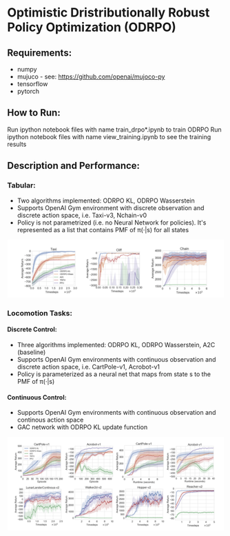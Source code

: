 # Optimistic Dristributionally Robust Policy Optimization (ODRPO)

## Requirements: 
* numpy 
* mujuco - see: https://github.com/openai/mujoco-py
* tensorflow
* pytorch

## How to Run: 
Run ipython notebook files with name train_drpo*.ipynb to train ODRPO
Run ipython notebook files with name view_training.ipynb to see the training results

## Description and Performance: 
### Tabular: 
* Two algorithms implemented: ODRPO KL, ODRPO Wasserstein
* Supports OpenAI Gym environment with discrete observation and discrete action space, i.e. Taxi-v3, Nchain-v0
* Policy is not parametrized (i.e. no Neural Network for policies). It's represented as a list that contains PMF of π(·|s) for all states 

![Performance Graph 1](tabular.png?raw=true)

### Locomotion Tasks:
#### Discrete Control: 
* Three algorithms implemented: ODRPO KL, ODRPO Wasserstein, A2C (baseline)
* Supports OpenAI Gym environments with continuous observation and discrete action space, i.e. CartPole-v1, Acrobot-v1
* Policy is parameterized as a neural net that maps from state s to the PMF of π(·|s) 

#### Continuous Control: 
* Supports OpenAI Gym environments with continuous observation and continous action space
* GAC network with ODRPO KL update function 

![Performance Graph 2](locomotion.png?raw=true)
